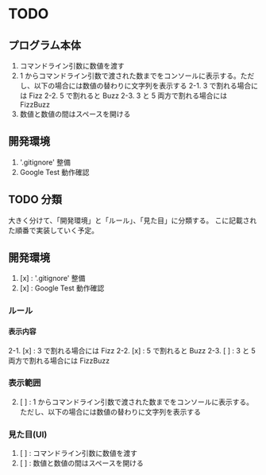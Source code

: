 # TODO

## プログラム本体

1. コマンドライン引数に数値を渡す
2. 1 からコマンドライン引数で渡された数までをコンソールに表示する。ただし、以下の場合には数値の替わりに文字列を表示する
    2-1. 3 で割れる場合には Fizz
    2-2. 5 で割れると Buzz
    2-3. 3 と 5 両方で割れる場合には FizzBuzz
3. 数値と数値の間はスペースを開ける

## 開発環境

1. '.gitignore' 整備
2. Google Test 動作確認

## TODO 分類

大きく分けて、「開発環境」と「ルール」、「見た目」に分類する。
こに記載された順番で実装していく予定。


## 開発環境

1. [x] : '.gitignore' 整備
2. [x] : Google Test 動作確認


### ルール

#### 表示内容

2-1. [x] : 3 で割れる場合には Fizz
2-2. [x] : 5 で割れると Buzz
2-3. [ ] : 3 と 5 両方で割れる場合には FizzBuzz


### 表示範囲

2. [ ] : 1 からコマンドライン引数で渡された数までをコンソールに表示する。ただし、以下の場合には数値の替わりに文字列を表示する


### 見た目(UI)

1. [ ] : コマンドライン引数に数値を渡す
3. [ ] : 数値と数値の間はスペースを開ける


